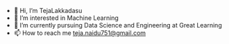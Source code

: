- 👋 Hi, I’m TejaLakkadasu
- 👀 I’m interested in Machine Learning
- 🌱 I’m currently pursuing Data Science and Engineering at Great Learning
- 📫 How to reach me teja.naidu751@gmail.com

<!---
TejaLakkadasu/TejaLakkadasu is a ✨ special ✨ repository because its `README.md` (this file) appears on your GitHub profile.
You can click the Preview link to take a look at your changes.
--->
